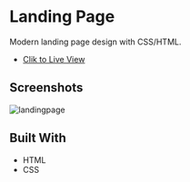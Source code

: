 <h1>Landing Page</h1>

<p>Modern landing page design with CSS/HTML.</p>

- [Clik to Live View](https://aemin321.github.io/landing-page/)

## Screenshots

![landingpage](https://user-images.githubusercontent.com/90520531/210052183-781c0ae0-bfea-435d-987c-fd08f56329d8.JPG)


## Built With

- HTML
- CSS

